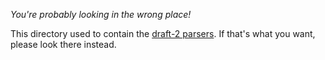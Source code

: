 *You're probably looking in the wrong place!*

This directory used to contain the [draft-2 parsers](https://github.com/openwdl/wdl/tree/master/versions/draft-2/parsers). If that's what you want, please look there instead.
